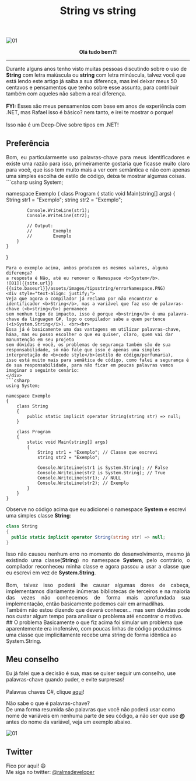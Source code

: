 ﻿---
title: "String vs string"
comments: true
excerpt_separator: "Ler mais"
toc: true
toc_label: "Tópicos"
categories:
  - Dicas
  - Tips
  - C#
  - .NET
header:
  teaser: /assets/images/StringVSstring.png
  caption: "www.ralms.net"
---

![01]({{site.url}}{{site.baseurl}}/assets/images/StringVSstring.png)

<center><strong>Olá tudo bem?!</strong></center>
<hr /> 
<div class="notice--warning">
Durante alguns anos tenho visto muitas pessoas discutindo sobre o uso de <b>String</b> com letra maiúscula ou <b>string</b> com letra minúscula, talvez você que está 
lendo este artigo já saiba a sua diferença, mas irei deixar meus 50 centavos e pensamentos que tenho sobre esse assunto, para contribuir também com aqueles não sabem a real diferença.
<br><br>
<b>FYI:</b> Esses são meus pensamentos com base em anos de experiência com .NET, mas Rafael isso é básico? nem tanto, e irei te mostrar o porque!
<br><br>
Isso não é um Deep-Dive sobre tipos em .NET!
</div> 

## Preferência
<div style="text-align: justify;">
Bom, eu particularmente uso palavras-chave para meus identificadores e existe uma razão para isso, primeiramente gostaria que ficasse muito claro para
você, que isso tem muito mais a ver com semântica e não com apenas uma simples escolha de estilo de código, deixa te mostrar algumas coisas.
</div>
```csharp
using System;

namespace Exemplo
{
    class Program
    {
        static void Main(string[] args)
        {
            String str1 = "Exemplo";
            string str2 = "Exemplo";

            Console.WriteLine(str1);
            Console.WriteLine(str2);

            // Output:
            //        Exemplo
            //        Exemplo 
        }
    }
}
```
Para o exemplo acima, ambos produzem os mesmos valores, alguma diferença? 
a resposta é Não, até eu remover o Namespace <b>System</b>.
![01]({{site.url}}{{site.baseurl}}/assets/images/tipsstring/errorNamespace.PNG)
<div style="text-align: justify;">
Veja que agora o compilador já reclama por não encontrar o identificador <b>String</b>, mas a variável que faz uso de palavras-chave (<b>string</b>) permanece
sem nenhum tipo de impacto, isso é porque <b>string</b> é uma palavra-chave da linguagem C#, logo o compilador sabe a quem pertence (<i>System.String</i>). <br><br>
Essa já é basicamente uma das vantagens em utilizar palavras-chave, háaa, mas eu posso escolher o que eu quiser, claro, quem vai dar manuntenção em seu projeto
sem dúvidas é você, os problemas de segurança também são de sua responsabilidade, só não fale que isso é apenas uma simples interpretação de <b>code style</b>(estilo de código/perfumaria), 
isso está muito mais para semâtica de código, como falei a segurança é de sua responsabilidade, para não ficar em poucas palavras vamos imaginar o seguinte cenário:
</div>
```csharp
using System;

namespace Exemplo
{
    class String
    {
        public static implicit operator String(string str) => null;
    }

    class Program
    {
        static void Main(string[] args)
        {
            String str1 = "Exemplo"; // Classe que escrevi
            string str2 = "Exemplo";

            Console.WriteLine(str1 is System.String); // False
            Console.WriteLine(str2 is System.String); // True
            Console.WriteLine(str1); // NULL
            Console.WriteLine(str2); // Exemplo
        }
    }
}
```

Observe no código acima que eu adicionei o namespace <b>System</b> e escrevi uma simples classe <b>String</b>:
```csharp
class String
{
  public static implicit operator String(string str) => null;
}
```
<div style="text-align: justify;">
Isso não causou nenhum erro no momento do desenvolvimento, mesmo já existindo uma classe(<b>String</b>) no namespace <b>System</b>, pelo contrário, o compilador reconheceu minha classe e agora passou a usar a classe que eu escrevi em vez de <b>System.String</b>.<br><br>
Bom, talvez isso poderá lhe causar algumas dores de cabeça, implementamos diariamente inúmeras bibliotecas de terceiros e na maioria das vezes não conhecemos de forma mais aprofundada sua implementação, então basicamente podemos cair em armadilhas.<br>
Também não estou dizendo que deverá conhecer... mas sem dúvidas pode nos custar algum tempo para analisar o problema até encontrar o motivo.
</div>
## O problema
Basicamente o que fiz acima foi simular um problema que aparentemente era inofensivo, com poucas linhas de código produzimos uma classe que implicitamente recebe uma string de forma idêntica ao System.String.

## Meu conselho
Eu já falei que a decisão é sua, mas se quiser seguir um conselho, use palavras-chave quando puder, e evite surpresas!
<br><br>
Palavras chaves C#, clique <a alt="" target="_BLANK" href="https://docs.microsoft.com/pt-br/dotnet/csharp/language-reference/keywords/">aqui</a>!
<br>
<div class="notice--warning">
Não sabe o que é palavras-chave? <br>
De uma forma resumida são palavras que você não poderá usar como nome de variáveis em nenhuma parte de seu código, a não ser que use <b>@</b> antes do nome da variável, veja um exemplo abaixo.
</div> 

![01]({{site.url}}{{site.baseurl}}/assets/images/tipsstring/errorPalavrasChave.PNG)

## Twitter
<div class="notice--info">
 Fico por aqui! 😄 <br />
 Me siga no twitter: <a alt="" href="https://twitter.com/RalmsDeveloper">@ralmsdeveloper</a><br />
</div> 

<br>
